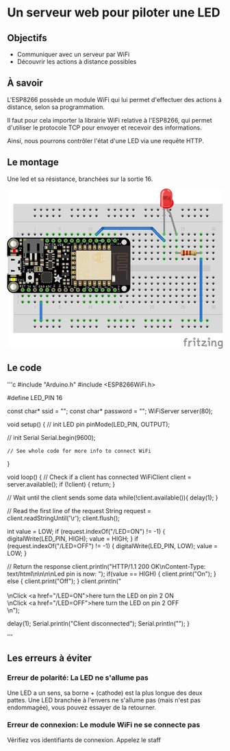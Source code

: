 Un serveur web pour piloter une LED
=

Objectifs
---------

- Communiquer avec un serveur par WiFi
- Découvrir les actions à distance possibles

À savoir
--------

L'ESP8266 possède un module WiFi qui lui permet d'effectuer des actions à distance, selon sa programmation.

Il faut pour cela importer la librairie WiFi relative à l'ESP8266, qui permet d'utiliser le protocole TCP pour envoyer et recevoir des informations.

Ainsi, nous pourrons contrôler l'état d'une LED via une requête HTTP.

Le montage
----------

Une led et sa résistance, branchées sur la sortie 16.

![Board](board.png)

Le code
-------

'''c
#include "Arduino.h"
#include <ESP8266WiFi.h>

#define LED_PIN 16

const char* ssid = "<wifi-ID>";
const char* password = "<wifi-password>";
WiFiServer server(80);

void setup() {
  // init LED pin
  pinMode(LED_PIN, OUTPUT);

  // init Serial
  Serial.begin(9600);

	// See whole code for more info to connect WiFi
}

void loop() {
  // Check if a client has connected
  WiFiClient client = server.available();
  if (!client) {
    return;
  }

  // Wait until the client sends some data
    while(!client.available()){
    delay(1);
  }

  // Read the first line of the request
  String request = client.readStringUntil('\r');
  client.flush();

  int value = LOW;
  if (request.indexOf("/LED=ON") != -1) {
    digitalWrite(LED_PIN, HIGH);
    value = HIGH;
  }
  if (request.indexOf("/LED=OFF") != -1) {
    digitalWrite(LED_PIN, LOW);
    value = LOW;
  }

  // Return the response
  client.println("HTTP/1.1 200 OK\nContent-Type: text/html\n\n<!DOCTYPE HTML>\n<html>\nLed pin is now: ");
  if(value == HIGH) {
    client.print("On");
  } else {
    client.print("Off");
  }
  client.println("<br><br>\nClick <a href=\"/LED=ON\">here</a> turn the LED on pin 2 ON<br>\nClick <a href=\"/LED=OFF\">here</a> turn the LED on pin 2 OFF<br>\n</html>");

  delay(1);
  Serial.println("Client disconnected");
  Serial.println("");
}

'''


Les erreurs à éviter
-------------------

### Erreur de polarité: La LED ne s'allume pas
Une LED a un sens, sa borne + (cathode) est la plus longue des deux pattes.
Une LED branchée à l'envers ne s'allume pas (mais n'est pas endommagée), vous pouvez essayer de la retourner.

### Erreur de connexion: Le module WiFi ne se connecte pas
Vérifiez vos identifiants de connexion.
Appelez le staff
